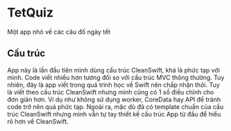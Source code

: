 # TetQuiz
Một app nhỏ về các câu đố ngày tết

## Cấu trúc
App này là lần đầu tiên mình dùng cấu trúc CleanSwift, khá là phức tạp với mình. Code viết nhiều hơn tương đối so với cấu trúc
MVC thông thường. Tuy nhiên, đây là app viết trong quá trình học về Swift nên chấp nhận thôi.
Tuy là viết theo cấu trúc CleanSwift nhưng mình cũng có 1 số điều chỉnh cho đơn giản hơn. Ví dụ như không sử dụng worker,
CoreData hay API để tránh code trở nên quá phức tạp. Ngoài ra, mặc dù đã có template chuẩn của cấu trúc CleanSwift nhưng mình
vẫn tự tay thiết kế cấu trúc App từ đầu để hiểu rõ hơn về CleanSwift.
